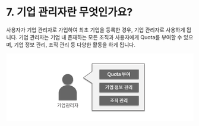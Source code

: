 # 7. 기업 관리자란 무엇인가요?

사용자가 기업 관리자로 가입하여 최초 기업을 등록한 경우, 기업 관리자로 사용하게 됩니다. 기업 관리자는 기업 내 존재하는 모든 조직과 사용자에게 Quota를 부여할 수 있으며, 기업 정보 관리, 조직 관리 등 다양한 활동을 하게 됩니다.

![](.gitbook/assets/image%20%2829%29.png)

